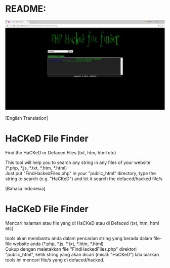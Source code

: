 <h1>README:</h1>
<img src="https://github.com/aghanathan/HaCKeDFileFinder/blob/master/screen-shot.png"/>

[English Translation]
# HaCKeD File Finder
Find the HaCKeD or Defaced Files (txt, htm, html etc)

This tool will help you to search any string in any files of your website (*.php, *.js, *.txt, *.htm, *.html) <br>
Just put "FindHackedFiles.php" in your "public_html" directory, type the string to search (e.g. "HaCKeD") and let it search the defaced/hacked file/s

[Bahasa Indonesia]
# HaCKeD File Finder
Mencari halaman atau file yang di HaCKeD atau di Defaced (txt, htm, html etc)

tools akan membantu anda dalam pencarian string yang berada dalam file-file website anda (*.php, *.js, *.txt, *.htm, *.html) <br>
Cukup dengan meletakkan file "FindHackedFiles.php" direktori "public_html", ketik string yang akan dicari (misal: "HaCKeD") lalu biarkan tools ini mencari file/s yang di defaced/hacked.
